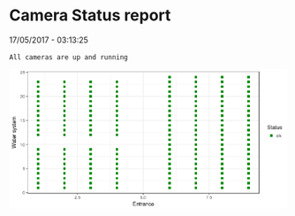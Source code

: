 Camera Status report
================
17/05/2017 - 03:13:25

    All cameras are up and running

![](camreport_files/figure-markdown_github/unnamed-chunk-2-1.png)
